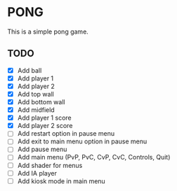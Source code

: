 # PONG

This is a simple pong game.

## TODO

- [x] Add ball
- [x] Add player 1
- [x] Add player 2
- [x] Add top wall
- [x] Add bottom wall
- [x] Add midfield
- [x] Add player 1 score
- [x] Add player 2 score
- [ ] Add restart option in pause menu
- [ ] Add exit to main menu option in pause menu
- [ ] Add pause menu
- [ ] Add main menu (PvP, PvC, CvP, CvC, Controls, Quit)
- [ ] Add shader for menus
- [ ] Add IA player
- [ ] Add kiosk mode in main menu
